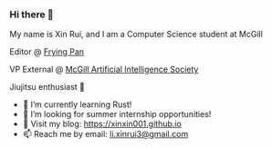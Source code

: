 ### Hi there 👋

My name is Xin Rui, and I am a Computer Science student at McGill

Editor @ [Frying Pan](https://www.youtube.com/user/MyPanoo)

VP External @ [McGill Artificial Intelligence Society](https://www.mcgillai.com/)

Jiujitsu enthusiast 🥋

- 🌱 I’m currently learning Rust!
- 🤔 I’m looking for summer internship opportunities!
- 💬 Visit my blog: https://xinxin001.github.io
- 📫 Reach me by email: li.xinrui3@gmail.com
